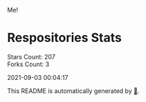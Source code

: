Me!

# Respositories Stats
Stars Count: 207  
Forks Count: 3

2021-09-03 00:04:17  

This README is automatically generated by [🐰](https://github.com/rnitta/rnitta).
